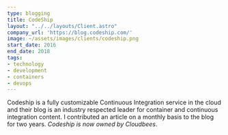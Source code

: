 ```yaml
---
type: blogging
title: CodeShip
layout: "../../layouts/Client.astro"
company_url: 'https://blog.codeship.com/'
image: ~/assets/images/clients/codeship.png
start_date: 2016
end_date: 2018
tags:
- technology
- development
- containers
- devops
---
```


Codeship is a fully customizable Continuous Integration service in the cloud and their blog is an industry respected leader for container and continuous integration content. I contributed an article on a monthly basis to the blog for two years. _Codeship is now owned by Cloudbees_.
